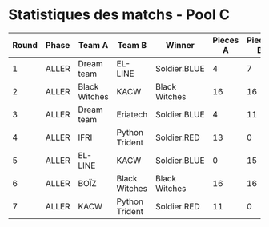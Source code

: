 # Statistiques des matchs - Pool C

| Round | Phase | Team A | Team B | Winner | Pieces A | Pieces B | Moves A | Moves B | Time A | Time B | Reason |
|-------|-------|--------|--------|--------|----------|----------|---------|---------|--------|--------|--------|
| 1 | ALLER | Dream team | EL-LINE | Soldier.BLUE | 4 | 7 | 89 | 92 | 0.497ms | 0.497ms | more_pieces_wins |
| 2 | ALLER | Black Witches | KACW | Black Witches | 16 | 16 | 89 | 92 | 0.497ms | 0.497ms | forfait |
| 3 | ALLER | Dream team | Eriatech | Soldier.BLUE | 4 | 11 | 120 | 122 | 0.495ms | 0.495ms | more_pieces_wins |
| 4 | ALLER | IFRI | Python Trident | Soldier.RED | 13 | 0 | 52 | 50 | 0.442ms | 0.442ms | no_soldiers |
| 5 | ALLER | EL-LINE | KACW | Soldier.BLUE | 0 | 15 | 34 | 37 | 0.499ms | 0.499ms | no_soldiers |
| 6 | ALLER | BOÏZ | Black Witches | Black Witches | 16 | 16 | 34 | 37 | 0.499ms | 0.499ms | forfait |
| 7 | ALLER | KACW | Python Trident | Soldier.RED | 11 | 0 | 54 | 52 | 0.494ms | 0.494ms | no_soldiers |

